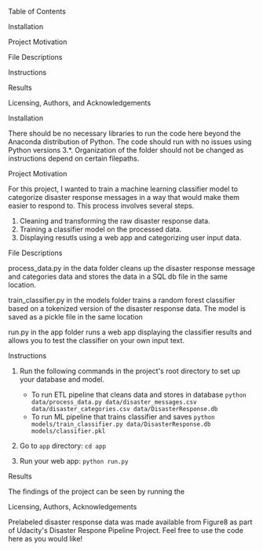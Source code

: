 Table of Contents

Installation

Project Motivation

File Descriptions

Instructions

Results

Licensing, Authors, and Acknowledgements

Installation

There should be no necessary libraries to run the code here beyond the Anaconda distribution of Python. The code should run with no issues using Python versions 3.*.  Organization of the folder should not be changed as instructions depend on certain filepaths.

Project Motivation

For this project, I wanted to train a machine learning classifier model to categorize disaster response messages in a way that would make them easier to respond to.  This process involves several steps.

1. Cleaning and transforming the raw disaster response data.
2. Training a classifier model on the processed data.
3. Displaying resutls using a web app and categorizing user input data.

File Descriptions

process_data.py in the data folder cleans up the disaster response message and categories data and stores the data in a SQL db file in the same location.

train_classifier.py in the models folder trains a random forest classifier based on a tokenized version of the disaster response data.  The model is saved as a pickle file in the same location

run.py in the app folder runs a web app displaying the classifier results and allows you to test the classifier on your own input text.

Instructions

1. Run the following commands in the project's root directory to set up your database and model.

    - To run ETL pipeline that cleans data and stores in database
        `python data/process_data.py data/disaster_messages.csv data/disaster_categories.csv data/DisasterResponse.db`
    - To run ML pipeline that trains classifier and saves
        `python models/train_classifier.py data/DisasterResponse.db models/classifier.pkl`

2. Go to `app` directory: `cd app`

3. Run your web app: `python run.py`

Results

The findings of the project can be seen by running the 

Licensing, Authors, Acknowledgements

Prelabeled disaster response data was made available from Figure8 as part of Udacity's Disaster Respone Pipeline Project. Feel free to use the code here as you would like!
